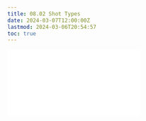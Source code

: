 ```yaml
---
title: 08.02 Shot Types
date: 2024-03-07T12:00:00Z
lastmod: 2024-03-06T20:54:57
toc: true
---
```


![Link to included file content](../../../../video/shot-types.md)

